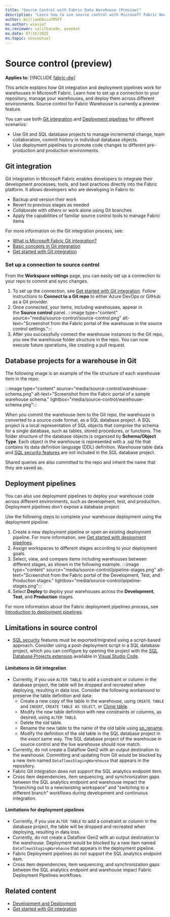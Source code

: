 ```yaml
---
title: "Source Control with Fabric Data Warehouse (Preview)"
description: "Learn how to use source control with Microsoft Fabric Warehouse."
author: WilliamDAssafMSFT
ms.author: wiassaf
ms.reviewer: salilkanade, pvenkat
ms.date: 07/16/2025
ms.topic: conceptual
---
```


# Source control (preview)

**Applies to:** [!INCLUDE [fabric-dw](includes/applies-to-version/fabric-dw.md)]

This article explains how Git integration and deployment pipelines work for warehouses in Microsoft Fabric. Learn how to set up a connection to your repository, manage your warehouses, and deploy them across different environments. Source control for Fabric Warehouse is currently a preview feature.

You can use both [Git integration](#git-integration) and [Deployment pipelines](#deployment-pipelines) for different scenarios:

- Use Git and SQL database projects to manage incremental change, team collaboration, commit history in individual database objects.
- Use deployment pipelines to promote code changes to different pre-production and production environments.

## Git integration

Git integration in Microsoft Fabric enables developers to integrate their development processes, tools, and best practices directly into the Fabric platform. It allows developers who are developing in Fabric to:

- Backup and version their work
- Revert to previous stages as needed
- Collaborate with others or work alone using Git branches
- Apply the capabilities of familiar source control tools to manage Fabric items

For more information on the Git integration process, see:

- [What is Microsoft Fabric Git integration?](../cicd/git-integration/intro-to-git-integration.md)
- [Basic concepts in Git integration](../cicd/git-integration/git-integration-process.md)
- [Get started with Git integration](../cicd/git-integration/git-get-started.md)

### Set up a connection to source control

From the **Workspace settings** page, you can easily set up a connection to your repo to commit and sync changes.

1. To set up the connection, see [Get started with Git integration](../cicd/git-integration/git-get-started.md#connect-to-a-git-repo). Follow instructions to **Connect to a Git repo** to either Azure DevOps or GitHub as a Git provider.
1. Once connected, your items, including warehouses, appear in the **Source control** panel.
    :::image type="content" source="media/source-control/source-control.png" alt-text="Screenshot from the Fabric portal of the warehouse in the source control settings.":::
1. After you successfully connect the warehouse instances to the Git repo, you see the warehouse folder structure in the repo. You can now execute future operations, like creating a pull request.

## Database projects for a warehouse in Git

The following image is an example of the file structure of each warehouse item in the repo:

:::image type="content" source="media/source-control/warehouse-schema.png" alt-text="Screenshot from the Fabric portal of a sample warehouse schema." lightbox="media/source-control/warehouse-schema.png":::

When you commit the warehouse item to the Git repo, the warehouse is converted to a source code format, as a SQL database project. A SQL project is a local representation of SQL objects that comprise the schema for a single database, such as tables, stored procedures, or functions. The folder structure of the database objects is organized by **Schema/Object Type**. Each object in the warehouse is represented with a .sql file that contains its data definition language (DDL) definition. Warehouse table data and [SQL security features](security.md) are not included in the SQL database project.

Shared queries are also committed to the repo and inherit the name that they are saved as.

## Deployment pipelines

You can also use deployment pipelines to deploy your warehouse code across different environments, such as development, test, and production. Deployment pipelines don't expose a database project.

Use the following steps to complete your warehouse deployment using the deployment pipeline.

1. Create a new deployment pipeline or open an existing deployment pipeline. For more information, see [Get started with deployment pipelines](../cicd/deployment-pipelines/get-started-with-deployment-pipelines.md).
1. Assign workspaces to different stages according to your deployment goals.
1. Select, view, and compare items including warehouses between different stages, as shown in the following example.
    :::image type="content" source="media/source-control/pipeline-stages.png" alt-text="Screenshot from the Fabric portal of the Development, Test, and Production stages." lightbox="media/source-control/pipeline-stages.png":::
1. Select **Deploy** to deploy your warehouses across the **Development**, **Test**, and **Production** stages.

For more information about the Fabric deployment pipelines process, see [Introduction to deployment pipelines](../cicd/deployment-pipelines/intro-to-deployment-pipelines.md).

## Limitations in source control

- [SQL security](security.md) features must be exported/migrated using a script-based approach. Consider using a post-deployment script in a SQL database project, which you can configure by opening the project with the [SQL Database Projects extension](/azure-data-studio/extensions/sql-database-project-extension-getting-started) available in [Visual Studio Code](https://code.visualstudio.com/).

#### Limitations in Git integration

- Currently, if you use `ALTER TABLE` to add a constraint or column in the database project, the table will be dropped and recreated when deploying, resulting in data loss. Consider the following workaround to preserve the table definition and data:
    - Create a new copy of the table in the warehouse, using `CREATE TABLE` and `INSERT`, `CREATE TABLE AS SELECT`, or [Clone table](clone-table.md).
    - Modify the new table definition with new constraints or columns, as desired, using `ALTER TABLE`.
    - Delete the old table.
    - Rename the new table to the name of the old table using [sp_rename](/sql/relational-databases/system-stored-procedures/sp-rename-transact-sql?view=fabric&preserve-view=true).
    - Modify the definition of the old table in the SQL database project in the *exact* same way. The SQL database project of the warehouse in source control and the live warehouse should now match.
- Currently, do not create a Dataflow Gen2 with an output destination to the warehouse. Committing and updating from Git would be blocked by a new item named `DataflowsStagingWarehouse` that appears in the repository.
- Fabric Git integration does not support the SQL analytics endpoint item.
- Cross item dependencies, item sequencing, and synchronization gaps between the SQL analytics endpoint and warehouse impact the "branching out to a new/existing workspace" and "switching to a different branch" workflows during development and continuous integration.

#### Limitations for deployment pipelines

- Currently, if you use `ALTER TABLE` to add a constraint or column in the database project, the table will be dropped and recreated when deploying, resulting in data loss.
- Currently, do not create a Dataflow Gen2 with an output destination to the warehouse. Deployment would be blocked by a new item named `DataflowsStagingWarehouse` that appears in the deployment pipeline.
- Fabric Deployment pipelines do not support the SQL analytics endpoint item.
- Cross item dependencies, item sequencing, and synchronization gaps between the SQL analytics endpoint and warehouse impact Fabric Deployment Pipelines workflows.

## Related content

- [Development and Deployment](development-deployment.md)
- [Get started with Git integration](../cicd/git-integration/git-get-started.md)
